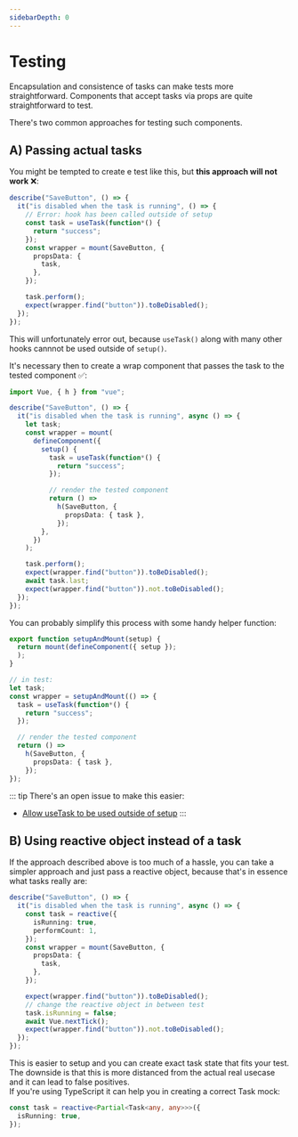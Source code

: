 ```yaml
---
sidebarDepth: 0
---
```


# Testing

Encapsulation and consistence of tasks can make tests more straightforward. Components that accept tasks via props are quite straightforward to test.

There's two common approaches for testing such components.

## A) Passing actual tasks

You might be tempted to create e test like this, but **this approach will not work** ❌:

```ts
describe("SaveButton", () => {
  it("is disabled when the task is running", () => {
    // Error: hook has been called outside of setup
    const task = useTask(function*() {
      return "success";
    });
    const wrapper = mount(SaveButton, {
      propsData: {
        task,
      },
    });

    task.perform();
    expect(wrapper.find("button")).toBeDisabled();
  });
});
```

This will unfortunately error out, because `useTask()` along with many other hooks cannnot be used outside of `setup()`.

It's necessary then to create a wrap component that passes the task to the tested component ✅:

```ts
import Vue, { h } from "vue";

describe("SaveButton", () => {
  it("is disabled when the task is running", async () => {
    let task;
    const wrapper = mount(
      defineComponent({
        setup() {
          task = useTask(function*() {
            return "success";
          });

          // render the tested component
          return () =>
            h(SaveButton, {
              propsData: { task },
            });
        },
      })
    );

    task.perform();
    expect(wrapper.find("button")).toBeDisabled();
    await task.last;
    expect(wrapper.find("button")).not.toBeDisabled();
  });
});
```

You can probably simplify this process with some handy helper function:

```ts
export function setupAndMount(setup) {
  return mount(defineComponent({ setup });
  );
}

// in test:
let task;
const wrapper = setupAndMount(() => {
  task = useTask(function*() {
    return "success";
  });

  // render the tested component
  return () =>
    h(SaveButton, {
      propsData: { task },
    });
});
```

::: tip
There's an open issue to make this easier:

- [Allow useTask to be used outside of setup](https://github.com/MartinMalinda/vue-concurrency/issues/1)
  :::

## B) Using reactive object instead of a task

If the approach described above is too much of a hassle, you can take a simpler approach and just pass a reactive object, because that's in essence what tasks really are:

```ts
describe("SaveButton", () => {
  it("is disabled when the task is running", async () => {
    const task = reactive({
      isRunning: true,
      performCount: 1,
    });
    const wrapper = mount(SaveButton, {
      propsData: {
        task,
      },
    });

    expect(wrapper.find("button")).toBeDisabled();
    // change the reactive object in between test
    task.isRunning = false;
    await Vue.nextTick();
    expect(wrapper.find("button")).not.toBeDisabled();
  });
});
```

This is easier to setup and you can create exact task state that fits your test. The downside is that this is more distanced from the actual real usecase and it can lead to false positives.  
If you're using TypeScript it can help you in creating a correct Task mock:

```ts
const task = reactive<Partial<Task<any, any>>>({
  isRunning: true,
});
```
